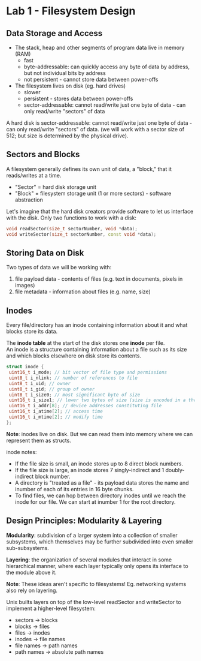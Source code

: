 # Lab 1 - Filesystem Design

## Data Storage and Access

* The stack, heap and other segments of program data live in memory (RAM)
  * fast
  * byte-addressable: can quickly access any byte of data by address, but not individual bits by address
  * not persistent - cannot store data between power-offs
* The filesystem lives on disk (eg. hard drives)
  * slower
  * persistent - stores data between power-offs
  * sector-addressable: cannot read/write just one byte of data - can only read/write "sectors" of data

A hard disk is sector-addressable: cannot read/write just one byte of data - can only read/write "sectors" of data.  (we will work with a sector size of 512; but size is determined by the physical drive).

## Sectors and Blocks

A filesystem generally defines its own unit of data, a "block," that it reads/writes at a time.

* "Sector" = hard disk storage unit
* "Block" = filesystem storage unit (1 or more sectors) - software abstraction

Let's imagine that the hard disk creators provide software to let us interface with the disk.
Only two functions to work with a disk:

```cpp
void readSector(size_t sectorNumber, void *data);
void writeSector(size_t sectorNumber, const void *data);
```

## Storing Data on Disk

Two types of data we will be working with:

1. file payload data - contents of files (e.g. text in documents, pixels in images)
2. file metadata - information about files (e.g. name, size)

## Inodes

Every file/directory has an inode containing information about it and what blocks store its data.

The **inode table** at the start of the disk stores one **inode** per file.  
An inode is a structure containing information about a file such as its size and which blocks elsewhere on disk store its contents.

```cpp
struct inode {
 uint16_t i_mode; // bit vector of file type and permissions
 uint8_t i_nlink; // number of references to file
 uint8_t i_uid; // owner
 uint8_t i_gid; // group of owner
 uint8_t i_size0; // most significant byte of size
 uint16_t i_size1; // lower two bytes of size (size is encoded in a three-byte number)
 uint16_t i_addr[8]; // device addresses constituting file
 uint16_t i_atime[2]; // access time
 uint16_t i_mtime[2]; // modify time
};
```

**Note**: inodes live on disk.  But we can read them into memory where we can represent them as structs.

inode notes:

* If the file size is small, an inode stores up to 8 direct block numbers.
* If the file size is large, an inode stores 7 singly-indirect and 1 doubly-indirect block number.
* A directory is "treated as a file" - its payload data stores the name and inumber of each of its entries in 16 byte chunks.
* To find files, we can hop between directory inodes until we reach the inode for our file. We can start at inumber 1 for the root directory.

## Design Principles: Modularity & Layering

**Modularity**: subdivision of a larger system into a collection of smaller subsystems, which themselves may be further subdivided into even smaller sub-subsystems.

**Layering**: the organization of several modules that interact in some hierarchical manner, where each layer typically only opens its interface to the module above it.

**Note**: These ideas aren't specific to filesystems!  Eg. networking systems also rely on layering.

Unix builts layers on top of the low-level readSector and writeSector to implement a higher-level filesystem:

* sectors -> blocks
* blocks -> files
* files -> inodes
* inodes -> file names
* file names -> path names
* path names -> absolute path names
